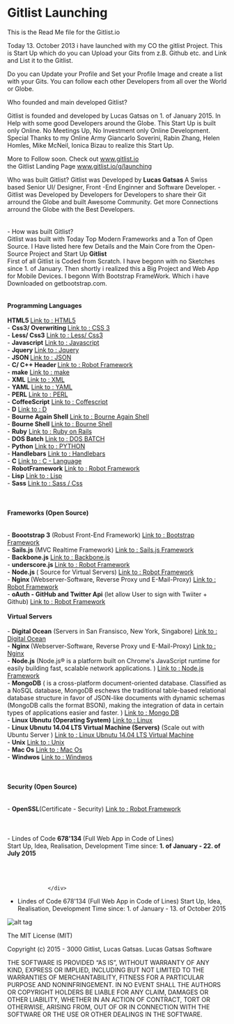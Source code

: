 # Gitlist Launching
This is the Read Me file for the Gitlist.io 


Today 13. October 2013 i have launched with my CO the gitlist Project. 
This is Start Up which do you can Upload your Gits from z.B. Github etc. and Link and List it to the Gitlist. 

Do you can Update your Profile and Set your Profile Image and create a list with your Gits. 
You can follow each other Developers from all over the World or Globe. 

Who founded and main developed Gitlist?

Gitlist is founded and developed by Lucas Gatsas on 1. of January 2015. In Help with some good Developers around the Globe. This Start Up is built only Online. No Meetings Up, No Investment only Online Development. Special Thanks to my Online Army Giancarlo Soverini, Rabin Zhang, Helen Homles, Mike McNeil, Ionica Bizau to realize this Start Up.



More to Follow soon. 
Check out <a href="http://www.gitlist.io"> www.gitlist.io </a> <br> the Gitlist Landing Page <a href="http://www.gitlist.io/g/launching">www.gitlist.io/g/launching</a>


<div class="well container">                                                                
Who was built Gitlist? Gitlist was Developed by <strong> Lucas Gatsas </strong> A Swiss based Senior UI/ Designer, Front -End Enginner and Software Developer. - Gitlist was Developed by Developers for Developers to share their Git arround the Globe and built Awesome Community. Get more Connections arround the Globe with the Best Developers. <br><br><br> - How was built Gitlist? <br> Gitlist was built with Today Top Modern Frameworks and a Ton of Open Source. I Have listed here few Details and the Main Core from the Open-Source Project and Start Up <strong> Gitlist</strong> <br> First of all Gitlist is Coded from Scratch. I have begonn with no Sketches since 1. of January. Then shortly i realized this a Big Project and Web App for Mobile Devices. I begonn With Bootstrap FrameWork. Which i have Downloaded on getbootstrap.com. <br><br> <br> <strong> Programming Languages </strong> <br><br> <strong> HTML5 </strong> <a href="https://en.wikipedia.org/wiki/HTML5" target="blank"> Link to : HTML5</a> <br> - <strong> Css3/ Overwriting </strong> <a href="https://en.wikipedia.org/wiki/Cascading_Style_Sheets" target="_blank"> Link to : CSS 3</a> <br> - <strong>Less/ Css3</strong> <a href="https://en.wikipedia.org/wiki/Less_(stylesheet_language)" target="_blank"> Link to : Less/ Css3</a> <br> - <strong>Javascript</strong> <a href="https://en.wikipedia.org/wiki/JavaScript" target="_blank"> Link to : Javascript</a> <br> - <strong>Jquery </strong> <a href="https://en.wikipedia.org/wiki/JQuery" target="_blank"> Link to : Jquery</a> <br> - <strong>JSON </strong> <a href="https://en.wikipedia.org/wiki/JSON" target="_blank"> Link to : JSON</a> <br> - <strong>C/ C++ Header </strong> <a href="https://en.wikipedia.org/wiki/C%2B%2B" target="_blank"> Link to : Robot Framework</a> <br> - <strong>make</strong> <a href="https://en.wikipedia.org/wiki/Make_(software)" target="_blank"> Link to : make</a> <br> - <strong>XML</strong> <a href="https://en.wikipedia.org/wiki/XML" target="_blank"> Link to : XML</a> <br> - <strong>YAML</strong> <a href="https://en.wikipedia.org/wiki/YAML" target="_blank"> Link to : YAML</a> <br> - <strong>PERL</strong> <a href="https://en.wikipedia.org/wiki/Perl" target="_blank"> Link to : PERL</a> <br> - <strong>CoffeeScript</strong> <a href=" https://en.wikipedia.org/wiki/CoffeeScript)" target="_blank"> Link to : Coffescript</a> <br> - <strong>D</strong> <a href=" https://en.wikipedia.org/wiki/D#Computing_codes" target="_blank"> Link to : D </a> <br> - <strong>Bourne Again Shell</strong> <a href=" https://en.wikipedia.org/wiki/C_(programming_language)" target="_blank"> Link to : Bourne Again Shell</a> <br> - <strong>Bourne Shell</strong> <a href="https://en.wikipedia.org/wiki/C_(programming_language)" target="_blank"> Link to : Bourne Shell</a> <br> - <strong>Ruby</strong> <a href="https://en.wikipedia.org/wiki/Ruby_on_Rails" target="_blank"> Link to : Ruby on Rails</a> <br> - <strong>DOS Batch</strong> <a href="https://en.wikipedia.org/wiki/Batch_file" target="_blank"> Link to : DOS BATCH</a> <br> - <strong>Python</strong> <a href="https://en.wikipedia.org/wiki/Python_(programming_language)" target="_blank"> Link to : PYTHON</a> <br> - <strong>Handlebars</strong> <a href="https://en.wikipedia.org/wiki/Handlebars_(template_system)" target="_blank"> Link to : Handlebars</a> <br> - <strong>C</strong> <a href=" https://en.wikipedia.org/wiki/C_(programming_language)" target="_blank"> Link to : C - Language</a> <br> - <strong>RobotFramework</strong> <a href="https://en.wikipedia.org/wiki/Robot_Framework" target="_blank"> Link to : Robot Framework</a> <br> - <strong>Lisp</strong> <a href="https://en.wikipedia.org/wiki/Lisp" target="_bkank"> Link to : Lisp</a> <br> - <strong>Sass</strong> <a href="https://en.wikipedia.org/wiki/Sass_(stylesheet_language)" target="_blank"> Link to : Sass / Css</a> <br> <br><br><br> <strong> Frameworks (Open Source) </strong> <br><br><br> - <strong>Boootstrap 3</strong> (Robust Front-End Framework) <a href="https://en.wikipedia.org/wiki/Bootstrap_(front-end_framework)" target="_bkank"> Link to : Bootstrap Framework</a> <br> - <strong>Sails.js</strong> (MVC Realtime Framework) <a href="http://sailsjs.org/documentation/concepts/)" target="_bkank"> Link to : Sails.js Framework</a> <br> - <strong>Backbone.js</strong> <a href="https://en.wikipedia.org/wiki/Backbone.js" target="_bkank"> Link to : Backbone.js</a> <br> - <strong> underscore.js </strong> <a href="https://en.wikipedia.org/wiki/Underscore.js" target="_bkank"> Link to : Robot Framework</a> <br> - <strong>Node.js </strong>( Source for Virtual Servers) <a href="https://en.wikipedia.org/wiki/Node.js" target="_bkank"> Link to : Robot Framework</a> <br> - <strong>Nginx </strong>(Webserver-Software, Reverse Proxy und E-Mail-Proxy) <a href="https://en.wikipedia.org/wiki/Nginx" target="_bkank"> Link to : Robot Framework</a> <br> - <strong>oAuth - GitHub and Twitter Api</strong> (let allow User to sign with Twiiter + Github) <a href="https://en.wikipedia.org/wiki/OAuth" target="_bkank"> Link to : Robot Framework</a> <br<br><br> <br<br><br> <strong> Virtual Servers </strong> <br><br> - <strong>Digital Ocean</strong> (Servers in San Fransisco, New York, Singabore) <a href="https://en.wikipedia.org/wiki/DigitalOcean" target="_bkank"> Link to : Digital Ocean</a> <br> - <strong>Nginx </strong>(Webserver-Software, Reverse Proxy und E-Mail-Proxy) <a href="https://en.wikipedia.org/wiki/Nginx" target="_bkank"> Link to : Nginx</a> <br> - <strong>Node.js</strong> (Node.js® is a platform built on Chrome's JavaScript runtime for easily building fast, scalable network applications. ) <a href=" https://en.wikipedia.org/wiki/Node.js" target="_bkank"> Link to : Node.js Framework</a> <br> - <strong>MongoDB</strong> ( is a cross-platform document-oriented database. Classified as a NoSQL database, MongoDB eschews the traditional table-based relational database structure in favor of JSON-like documents with dynamic schemas (MongoDB calls the format BSON), making the integration of data in certain types of applications easier and faster. ) <a href="https://en.wikipedia.org/wiki/MongoDB" target="_bkank"> Link to : Mongo DB</a> <br> - <strong>Linux Ubnutu (Operating System)</strong> <a href="https://en.wikipedia.org/wiki/Ubuntu_(operating_system)" target="_bkank"> Link to : Linux</a> <br> - <strong>Linux Ubnutu 14.04 LTS Virtual Machine (Servers)</strong> (Scale out with Ubuntu Server ) <a href="http://www.ubuntu.com/server" target="_bkank"> Link to : Linux Ubnutu 14.04 LTS Virtual Machine</a> <br> - <strong>Unix</strong> <a href="https://en.wikipedia.org/wiki/Unix" target="_bkank"> Link to : Unix</a> <br> - <strong>Mac Os</strong> <a href="https://en.wikipedia.org/wiki/Mac_OS" target="_bkank"> Link to : Mac Os</a> <br> - <strong>Windwos</strong> <a href="https://en.wikipedia.org/wiki/Microsoft_Windows" target="_bkank"> Link to : Windwos</a> <br> <br<br> <br><br><br> <strong> Security (Open Source) </strong> <br><br><br> - <strong> OpenSSL</strong>(Certificate - Security) <a href="https://en.wikipedia.org/wiki/OpenSSL" target="_bkank"> Link to : Robot Framework</a> <br> <br> <br> <br> - Lindes of Code <strong>678'134 </strong>(Full Web App in Code of Lines) <br> Start Up, Idea, Realisation, Development Time since: <strong> 1. of January - 22. of July 2015 </strong> <br> <br> <br> <br>

                 </div>


- Lindes of Code 678'134 (Full Web App in Code of Lines) 
Start Up, Idea, Realisation, Development Time since: 1. of January - 13. of October 2015 


![alt tag](https://spaceg.github.io/img/gitlist-wall-1-1.png)

The MIT License (MIT)

Copyright (c) 2015 - 3000 Gitlist, Lucas Gatsas. Lucas Gatsas Software

THE SOFTWARE IS PROVIDED “AS IS”, WITHOUT WARRANTY OF ANY KIND, EXPRESS OR IMPLIED, INCLUDING BUT NOT LIMITED TO THE WARRANTIES OF MERCHANTABILITY, FITNESS FOR A PARTICULAR PURPOSE AND NONINFRINGEMENT. IN NO EVENT SHALL THE AUTHORS OR COPYRIGHT HOLDERS BE LIABLE FOR ANY CLAIM, DAMAGES OR OTHER LIABILITY, WHETHER IN AN ACTION OF CONTRACT, TORT OR OTHERWISE, ARISING FROM, OUT OF OR IN CONNECTION WITH THE SOFTWARE OR THE USE OR OTHER DEALINGS IN THE SOFTWARE.
